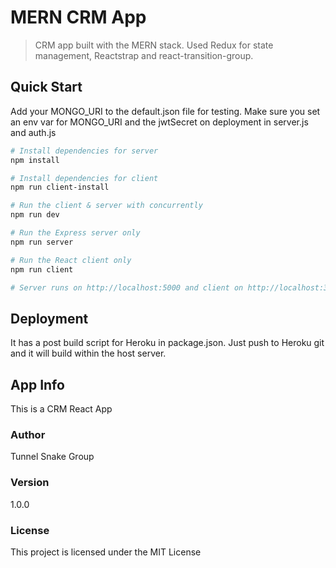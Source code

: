 # MERN CRM App

> CRM app built with the MERN stack. Used Redux for state management, Reactstrap and react-transition-group.

## Quick Start

Add your MONGO_URI to the default.json file for testing. Make sure you set an env var for MONGO_URI and the jwtSecret on deployment in server.js and auth.js

```bash
# Install dependencies for server
npm install

# Install dependencies for client
npm run client-install

# Run the client & server with concurrently
npm run dev

# Run the Express server only
npm run server

# Run the React client only
npm run client

# Server runs on http://localhost:5000 and client on http://localhost:3000
```

## Deployment

It has a post build script for Heroku in package.json. Just push to Heroku git and it will build within the host server.


## App Info

This is a CRM React App

### Author

Tunnel Snake Group

### Version

1.0.0

### License

This project is licensed under the MIT License
